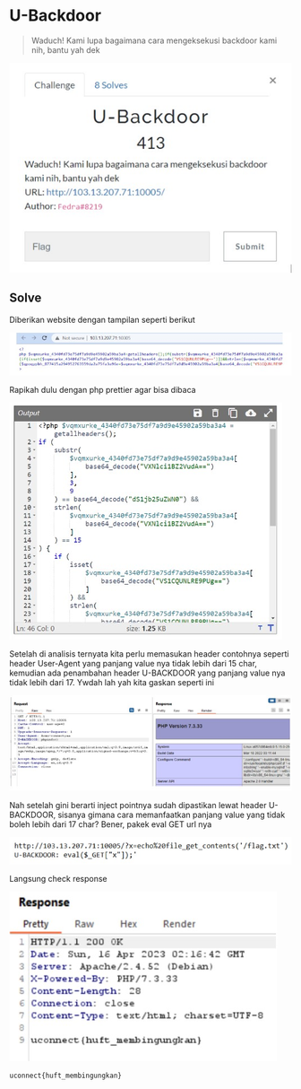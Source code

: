 # U-Backdoor

> Waduch! Kami lupa bagaimana cara mengeksekusi backdoor kami nih, bantu yah dek

![chall](images/chall.jpg)

## Solve

Diberikan website dengan tampilan seperti berikut

![proof1](images/proof1.jpg)

Rapikah dulu dengan php prettier agar bisa dibaca

![proof2](images/proof2.jpg)

Setelah di analisis ternyata kita perlu memasukan header contohnya seperti header User-Agent yang panjang value nya tidak lebih dari 15 char,
kemudian ada penambahan header U-BACKDOOR yang panjang value nya tidak lebih dari 17.
Ywdah lah yah kita gaskan seperti ini

![proof3](images/proof3.jpg)

Nah setelah gini berarti inject pointnya sudah dipastikan lewat header U-BACKDOOR, sisanya gimana cara memanfaatkan panjang value yang tidak boleh lebih dari 17 char?
Bener, pakek eval GET url nya

![proof4](images/proof4.jpg)

Langsung check response

![solve](images/solve.jpg)

```
uconnect{huft_membingungkan}
```